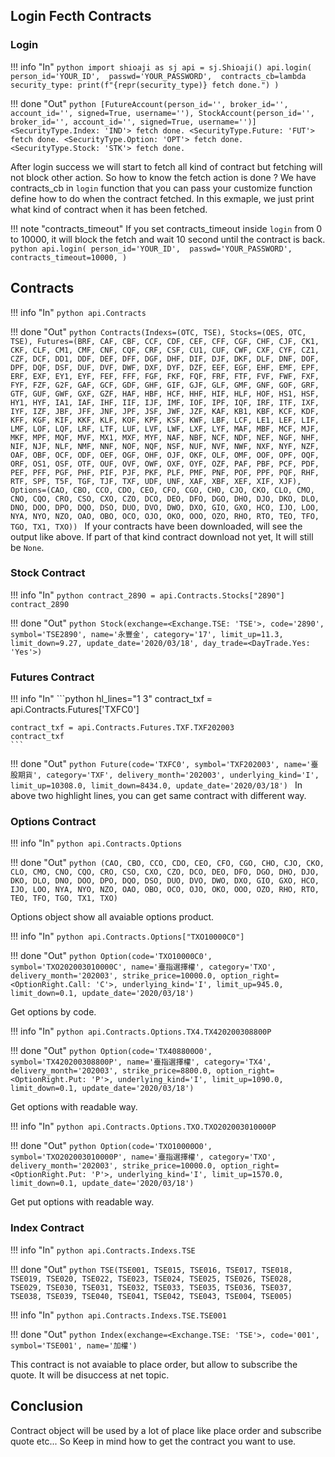 ## Login Fecth Contracts

### Login

!!! info "In"
    ```python
    import shioaji as sj
    api = sj.Shioaji()
    api.login(
        person_id='YOUR_ID', 
        passwd='YOUR_PASSWORD', 
        contracts_cb=lambda security_type: print(f"{repr(security_type)} fetch done.")
    )
    ```

!!! done "Out"
    ```python
    [FutureAccount(person_id='', broker_id='', account_id='', signed=True, username=''),
        StockAccount(person_id='', broker_id='', account_id='', signed=True, username='')]
    <SecurityType.Index: 'IND'> fetch done.
    <SecurityType.Future: 'FUT'> fetch done.
    <SecurityType.Option: 'OPT'> fetch done.
    <SecurityType.Stock: 'STK'> fetch done.
    ```

After login success we will start to fetch all kind of contract but fetching will not block other action. So how to know the fetch action is done ? We have contracts_cb in `login` function that you can pass your customize function define how to do when the contract fetched. In this exmaple, we just print what kind of contract when it has been fetched.

!!! note "contracts_timeout"
    If you set contracts_timeout inside `login` from 0 to 10000, it will block the fetch and wait 10 second until the contract is back.
    ```python
    api.login(
        person_id='YOUR_ID', 
        passwd='YOUR_PASSWORD', 
        contracts_timeout=10000,
    ) 
    ```

## Contracts


!!! info "In"
    ```python
    api.Contracts
    ```

!!! done "Out"
    ```python
    Contracts(Indexs=(OTC, TSE), Stocks=(OES, OTC, TSE), Futures=(BRF, CAF, CBF, CCF, CDF, CEF, CFF, CGF, CHF, CJF, CK1, CKF, CLF, CM1, CMF, CNF, CQF, CRF, CSF, CU1, CUF, CWF, CXF, CYF, CZ1, CZF, DCF, DD1, DDF, DEF, DFF, DGF, DHF, DIF, DJF, DKF, DLF, DNF, DOF, DPF, DQF, DSF, DUF, DVF, DWF, DXF, DYF, DZF, EEF, EGF, EHF, EMF, EPF, ERF, EXF, EY1, EYF, FEF, FFF, FGF, FKF, FQF, FRF, FTF, FVF, FWF, FXF, FYF, FZF, G2F, GAF, GCF, GDF, GHF, GIF, GJF, GLF, GMF, GNF, GOF, GRF, GTF, GUF, GWF, GXF, GZF, HAF, HBF, HCF, HHF, HIF, HLF, HOF, HS1, HSF, HY1, HYF, IA1, IAF, IHF, IIF, IJF, IMF, IOF, IPF, IQF, IRF, ITF, IXF, IYF, IZF, JBF, JFF, JNF, JPF, JSF, JWF, JZF, KAF, KB1, KBF, KCF, KDF, KFF, KGF, KIF, KKF, KLF, KOF, KPF, KSF, KWF, LBF, LCF, LE1, LEF, LIF, LMF, LOF, LQF, LRF, LTF, LUF, LVF, LWF, LXF, LYF, MAF, MBF, MCF, MJF, MKF, MPF, MQF, MVF, MX1, MXF, MYF, NAF, NBF, NCF, NDF, NEF, NGF, NHF, NIF, NJF, NLF, NMF, NNF, NOF, NQF, NSF, NUF, NVF, NWF, NXF, NYF, NZF, OAF, OBF, OCF, ODF, OEF, OGF, OHF, OJF, OKF, OLF, OMF, OOF, OPF, OQF, ORF, OS1, OSF, OTF, OUF, OVF, OWF, OXF, OYF, OZF, PAF, PBF, PCF, PDF, PEF, PFF, PGF, PHF, PIF, PJF, PKF, PLF, PMF, PNF, POF, PPF, PQF, RHF, RTF, SPF, T5F, TGF, TJF, TXF, UDF, UNF, XAF, XBF, XEF, XIF, XJF), Options=(CAO, CBO, CCO, CDO, CEO, CFO, CGO, CHO, CJO, CKO, CLO, CMO, CNO, CQO, CRO, CSO, CXO, CZO, DCO, DEO, DFO, DGO, DHO, DJO, DKO, DLO, DNO, DOO, DPO, DQO, DSO, DUO, DVO, DWO, DXO, GIO, GXO, HCO, IJO, LOO, NYA, NYO, NZO, OAO, OBO, OCO, OJO, OKO, OOO, OZO, RHO, RTO, TEO, TFO, TGO, TX1, TXO))
    ```
If your contracts have been downloaded, will see the output like above. If part of that kind contract download not yet, It will still be `None`.

### Stock Contract


!!! info "In"
    ```python
    contract_2890 = api.Contracts.Stocks["2890"]
    contract_2890
    ```

!!! done "Out"
    ```python
    Stock(exchange=<Exchange.TSE: 'TSE'>, code='2890', symbol='TSE2890', name='永豐金', category='17', limit_up=11.3, limit_down=9.27, update_date='2020/03/18', day_trade=<DayTrade.Yes: 'Yes'>)
    ```

### Futures Contract


!!! info "In"
    ```python hl_lines="1 3"
    contract_txf = api.Contracts.Futures['TXFC0']

    contract_txf = api.Contracts.Futures.TXF.TXF202003
    contract_txf
    ```

!!! done "Out"
    ```python
    Future(code='TXFC0', symbol='TXF202003', name='臺股期貨', category='TXF', delivery_month='202003', underlying_kind='I', limit_up=10308.0, limit_down=8434.0, update_date='2020/03/18')
    ```
In above two highlight lines, you can get same contract with different way.


### Options Contract



!!! info "In"
    ```python
    api.Contracts.Options
    ```

!!! done "Out"
    ```python
    (CAO, CBO, CCO, CDO, CEO, CFO, CGO, CHO, CJO, CKO, CLO, CMO, CNO, CQO, CRO, CSO, CXO, CZO, DCO, DEO, DFO, DGO, DHO, DJO, DKO, DLO, DNO, DOO, DPO, DQO, DSO, DUO, DVO, DWO, DXO, GIO, GXO, HCO, IJO, LOO, NYA, NYO, NZO, OAO, OBO, OCO, OJO, OKO, OOO, OZO, RHO, RTO, TEO, TFO, TGO, TX1, TXO)
    ```

Options object show all avaiable options product.

!!! info "In"
    ```python
    api.Contracts.Options["TXO10000C0"]
    ```

!!! done "Out"
    ```python
    Option(code='TXO10000C0', symbol='TXO202003010000C', name='臺指選擇權', category='TXO', delivery_month='202003', strike_price=10000.0, option_right=<OptionRight.Call: 'C'>, underlying_kind='I', limit_up=945.0, limit_down=0.1, update_date='2020/03/18')
    ```

Get options by code.

!!! info "In"
    ```python
    api.Contracts.Options.TX4.TX420200308800P
    ```

!!! done "Out"
    ```python
    Option(code='TX408800O0', symbol='TX420200308800P', name='臺指選擇權', category='TX4', delivery_month='202003', strike_price=8800.0, option_right=<OptionRight.Put: 'P'>, underlying_kind='I', limit_up=1090.0, limit_down=0.1, update_date='2020/03/18')
    ```

Get options with readable way.

!!! info "In"
    ```python
    api.Contracts.Options.TXO.TXO202003010000P
    ```

!!! done "Out"
    ```python
    Option(code='TXO10000O0', symbol='TXO202003010000P', name='臺指選擇權', category='TXO', delivery_month='202003', strike_price=10000.0, option_right=<OptionRight.Put: 'P'>, underlying_kind='I', limit_up=1570.0, limit_down=0.1, update_date='2020/03/18')
    ```

Get put options with readable way.


### Index Contract


!!! info "In"
    ```python
    api.Contracts.Indexs.TSE
    ```

!!! done "Out"
    ```python
    TSE(TSE001, TSE015, TSE016, TSE017, TSE018, TSE019, TSE020, TSE022, TSE023, TSE024, TSE025, TSE026, TSE028, TSE029, TSE030, TSE031, TSE032, TSE033, TSE035, TSE036, TSE037, TSE038, TSE039, TSE040, TSE041, TSE042, TSE043, TSE004, TSE005)
    ```

!!! info "In"
    ```python
    api.Contracts.Indexs.TSE.TSE001
    ```

!!! done "Out"
    ```python
    Index(exchange=<Exchange.TSE: 'TSE'>, code='001', symbol='TSE001', name='加權')
    ```

This contract is not avaiable to place order, but allow to subscribe the quote. It will be disuccess at net topic.


## Conclusion
Contract object will be used by a lot of place like place order and subscribe quote etc... So Keep in mind how to get the contract you want to use.
